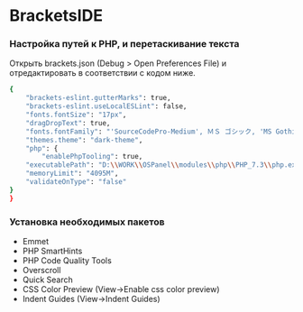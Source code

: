 # BracketsIDE

### Настройка путей к PHP, и перетаскивание текста

Открыть brackets.json (Debug > Open Preferences File) и отредактировать в соответствии с кодом ниже.

```sh
{
    "brackets-eslint.gutterMarks": true,
    "brackets-eslint.useLocalESLint": false,
    "fonts.fontSize": "17px",
    "dragDropText": true,
    "fonts.fontFamily": "'SourceCodePro-Medium', ＭＳ ゴシック, 'MS Gothic', monospace",
    "themes.theme": "dark-theme",
    "php": {
        "enablePhpTooling": true, 
	"executablePath": "D:\\WORK\\OSPanel\\modules\\php\\PHP_7.3\\php.exe",
	"memoryLimit": "4095M", 
	"validateOnType": "false" 
}
}
```

### Установка необходимых пакетов

* Emmet
* PHP SmartHints
* PHP Code Quality Tools
* Overscroll
* Quick Search
* CSS Color Preview (View->Enable css color preview)
* Indent Guides (View->Indent Guides)
